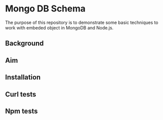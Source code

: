 # Mongo DB Schema
The purpose of this repository is to demonstrate some basic techniques to work with embeded object in MongoDB and Node.js.

## Background

## Aim

## Installation

## Curl tests

## Npm tests
